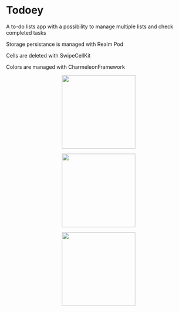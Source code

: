 # Todoey
A to-do lists app with a possibility to manage multiple lists and check completed tasks

Storage persistance is managed with Realm Pod

Cells are deleted with SwipeCellKit

Colors are managed with CharmeleonFramework

<p align="center"><a><img src="https://cdn-std.droplr.net/files/acc_158506/mbA6HR" width="200"></a></p>
<p align="center"><a><img src="https://cdn-std.droplr.net/files/acc_158506/sPv6fd" width="200"></a></p>
<p align="center"><a><img src="https://cdn-std.droplr.net/files/acc_158506/ZzELam" width="200"></a></p>
